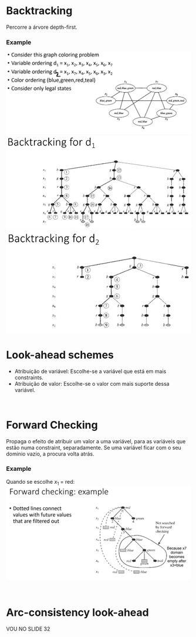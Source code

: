 # Backtracking

Percorre a árvore depth-first.

### Example

<img src="Imagens/Aula5 Backtracking example.png">

<img src="Imagens/Aula5 Backtracking example d1.png">

<img src="Imagens/Aula5 Backtracking example d2.png">

<br>

# Look-ahead schemes

- Atribuição de variável: Escolhe-se a variável que está em mais constraints.
- Atribuição de valor: Escolhe-se o valor com mais suporte dessa variável.

<br>

# Forward Checking

Propaga o efeito de atribuir um valor a uma variável, para as variáveis que estão numa constraint, separadamente. Se uma variável ficar com o seu dominio vazio, a procura volta atrás.

### Example

Quando se escolhe $x_1$ = red:
<img src="Imagens/Aula5 Forward checking example.png">

<br>

# Arc-consistency look-ahead

VOU NO SLIDE 32
